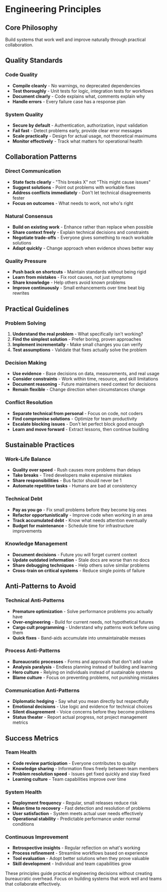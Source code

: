 # Engineering Principles

## Core Philosophy

Build systems that work well and improve naturally through practical collaboration.

## Quality Standards

### Code Quality

- **Compile cleanly** - No warnings, no deprecated dependencies
- **Test thoroughly** - Unit tests for logic, integration tests for workflows
- **Document clearly** - Code explains what, comments explain why
- **Handle errors** - Every failure case has a response plan

### System Quality

- **Secure by default** - Authentication, authorization, input validation
- **Fail fast** - Detect problems early, provide clear error messages
- **Scale practically** - Design for actual usage, not theoretical maximums
- **Monitor effectively** - Track what matters for operational health

## Collaboration Patterns

### Direct Communication

- **State facts clearly** - "This breaks X" not "This might cause issues"
- **Suggest solutions** - Point out problems with workable fixes
- **Address conflicts immediately** - Don't let technical disagreements fester
- **Focus on outcomes** - What needs to work, not who's right

### Natural Consensus

- **Build on existing work** - Enhance rather than replace when possible
- **Share context freely** - Explain technical decisions and constraints
- **Negotiate trade-offs** - Everyone gives something to reach workable solutions
- **Adapt quickly** - Change approach when evidence shows better way

### Quality Pressure

- **Push back on shortcuts** - Maintain standards without being rigid
- **Learn from mistakes** - Fix root causes, not just symptoms
- **Share knowledge** - Help others avoid known problems
- **Improve continuously** - Small enhancements over time beat big rewrites

## Practical Guidelines

### Problem Solving

1. **Understand the real problem** - What specifically isn't working?
2. **Find the simplest solution** - Prefer boring, proven approaches
3. **Implement incrementally** - Make small changes you can verify
4. **Test assumptions** - Validate that fixes actually solve the problem

### Decision Making

- **Use evidence** - Base decisions on data, measurements, and real usage
- **Consider constraints** - Work within time, resource, and skill limitations
- **Document reasoning** - Future maintainers need context for decisions
- **Remain flexible** - Change direction when circumstances change

### Conflict Resolution

- **Separate technical from personal** - Focus on code, not coders
- **Find compromise solutions** - Optimize for team productivity
- **Escalate blocking issues** - Don't let perfect block good enough
- **Learn and move forward** - Extract lessons, then continue building

## Sustainable Practices

### Work-Life Balance

- **Quality over speed** - Rush causes more problems than delays
- **Take breaks** - Tired developers make expensive mistakes
- **Share responsibilities** - Bus factor should never be 1
- **Automate repetitive tasks** - Humans are bad at consistency

### Technical Debt

- **Pay as you go** - Fix small problems before they become big ones
- **Refactor opportunistically** - Improve code when working in an area
- **Track accumulated debt** - Know what needs attention eventually
- **Budget for maintenance** - Schedule time for infrastructure improvements

### Knowledge Management

- **Document decisions** - Future you will forget current context
- **Update outdated information** - Stale docs are worse than no docs
- **Share debugging techniques** - Help others solve similar problems
- **Cross-train on critical systems** - Reduce single points of failure

## Anti-Patterns to Avoid

### Technical Anti-Patterns

- **Premature optimization** - Solve performance problems you actually have
- **Over-engineering** - Build for current needs, not hypothetical futures
- **Cargo cult programming** - Understand why patterns work before using them
- **Quick fixes** - Band-aids accumulate into unmaintainable messes

### Process Anti-Patterns

- **Bureaucratic processes** - Forms and approvals that don't add value
- **Analysis paralysis** - Endless planning instead of building and learning
- **Hero culture** - Relying on individuals instead of sustainable systems
- **Blame culture** - Focus on preventing problems, not punishing mistakes

### Communication Anti-Patterns

- **Diplomatic hedging** - Say what you mean directly but respectfully
- **Emotional decisions** - Use logic and evidence for technical choices
- **Silent disagreement** - Voice concerns before they become problems
- **Status theater** - Report actual progress, not project management metrics

## Success Metrics

### Team Health

- **Code review participation** - Everyone contributes to quality
- **Knowledge sharing** - Information flows freely between team members
- **Problem resolution speed** - Issues get fixed quickly and stay fixed
- **Learning culture** - Team capabilities improve over time

### System Health

- **Deployment frequency** - Regular, small releases reduce risk
- **Mean time to recovery** - Fast detection and resolution of problems
- **User satisfaction** - System meets actual user needs effectively
- **Operational stability** - Predictable performance under normal conditions

### Continuous Improvement

- **Retrospective insights** - Regular reflection on what's working
- **Process refinement** - Streamline workflows based on experience
- **Tool evaluation** - Adopt better solutions when they prove valuable
- **Skill development** - Individual and team capabilities grow

These principles guide practical engineering decisions without creating bureaucratic overhead. Focus on building systems that work well and teams that collaborate effectively.
